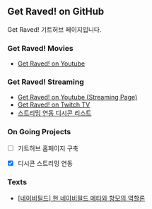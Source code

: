 ## Get Raved! on GitHub

Get Raved! 기트허브 페이지입니다.



### Get Raved! Movies

* [Get Raved! on Youtube](https://www.youtube.com/channel/UCddjChClpRKImlG8fepmypA)



### Get Raved! Streaming

* [Get Raved! on Youtube (Streaming Page)](https://www.youtube.com/channel/UCddjChClpRKImlG8fepmypA/live)
* [Get Raved! on Twitch TV](https://go.twitch.tv/trollingrave)
* [스트리밍 연동 디시콘 리스트](https://gist.githubusercontent.com/Get-Raved/57fbde60b5e19fcb31406d9cc0dc8600/raw/dccon_list.json)



### On Going Projects

- [ ] 기트허브 홈페이지 구축
- [x] 디시콘 스트리밍 연동



### Texts

* [[네이비필드] 현 네이비필드 메타와 항모의 역할론](get-raved.github.com/text0001.md)
